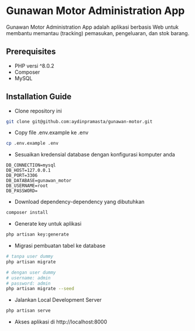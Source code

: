 <h1>Gunawan Motor Administration App</h1>

Gunawan Motor Administration App adalah aplikasi berbasis Web untuk membantu memantau (tracking) pemasukan, pengeluaran, dan stok barang.

## Prerequisites

- PHP versi ^8.0.2
- Composer
- MySQL

## Installation Guide

- Clone repository ini
```bash
git clone git@github.com:aydinpramasta/gunawan-motor.git
```
- Copy file .env.example ke .env
```bash
cp .env.example .env
```
- Sesuaikan kredensial database dengan konfigurasi komputer anda
```
DB_CONNECTION=mysql
DB_HOST=127.0.0.1
DB_PORT=3306
DB_DATABASE=gunawan_motor
DB_USERNAME=root
DB_PASSWORD=
```
- Download dependency-dependency yang dibutuhkan
```bash
composer install
```
- Generate key untuk aplikasi
```bash
php artisan key:generate
```
- Migrasi pembuatan tabel ke database
```bash
# tanpa user dummy
php artisan migrate

# dengan user dummy
# username: admin
# password: admin
php artisan migrate --seed
```
- Jalankan Local Development Server
```bash
php artisan serve
```
- Akses aplikasi di http://localhost:8000